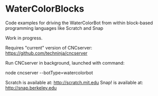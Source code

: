 WaterColorBlocks
================

Code examples for driving the WaterColorBot from within block-based programming languages like Scratch and Snap

Work in progress.

Requires "current" version of CNCserver:  https://github.com/techninja/cncserver

Run CNCserver in background, launched with command:

  node cncserver --botType=watercolorbot 


Scratch is available at: http://scratch.mit.edu
Snap! is available at: http://snap.berkeley.edu

